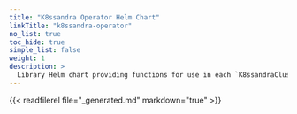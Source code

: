 ```yaml
---
title: "K8ssandra Operator Helm Chart"
linkTitle: "k8ssandra-operator"
no_list: true
toc_hide: true
simple_list: false
weight: 1
description: >
  Library Helm chart providing functions for use in each `K8ssandraCluster` deployed and managed by K8ssandra Operator.
---
```


{{< readfilerel file="_generated.md" markdown="true" >}}
